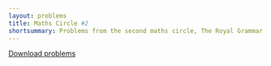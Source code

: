 ```yaml
---
layout: problems
title: Maths Circle #2
shortsummary: Problems from the second maths circle, The Royal Grammar School for Boys in High Wycombe.
---
```


<a class="btn btn-primary btn-lg" href="2015_11_27_circlehw.pdf">Download problems</a>
